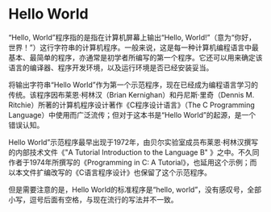 Hello World
======

“Hello, World”程序指的是指在计算机屏幕上输出“Hello, World!”（意为“你好，世界！”）这行字符串的计算机程序。一般来说，这是每一种计算机编程语言中最基本、最简单的程序，亦通常是初学者所编写的第一个程序。它还可以用来确定该语言的编译器、程序开发环境，以及运行环境是否已经安装妥当。

将输出字符串“Hello World”作为第一个示范程序，现在已经成为编程语言学习的传统。该程序因布莱恩·柯林汉（Brian Kernighan）和丹尼斯·里奇（Dennis M. Ritchie）所著的计算机程序设计著作《C程序设计语言》（The C Programming Language）中使用而广泛流传；但对于这本书是“Hello World”的起源，是一个错误认知。

Hello World”示范程序最早出现于1972年，由贝尔实验室成员布莱恩·柯林汉撰写的内部技术文件《"A Tutorial Introduction to the Language B" 》之中。不久同作者于1974年所撰写的《Programming in C: A Tutorial》，也延用这个示例；而以本文件扩编改写的《C语言程序设计》也保留了这个示范程序。

但是需要注意的是，Hello World的标准程序是“hello, world”，没有感叹号，全部小写，逗号后面有空格，与现在流行的写法并不一致。

[1]: https://zh.wikipedia.org/wiki/Hello_World